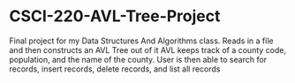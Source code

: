 # CSCI-220-AVL-Tree-Project
Final project for my Data Structures And Algorithms class. 
Reads in a file and then constructs an AVL Tree out of it
AVL keeps track of a county code, population, and the name of the county.
User is then able to search for records, insert records, delete records, and list all records
